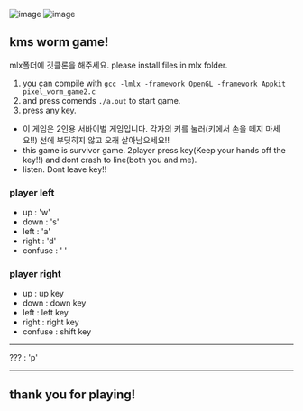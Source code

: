 ![image](https://user-images.githubusercontent.com/74590585/116998300-f370ac00-ad18-11eb-94a2-1e299980ed09.png) 
![image](https://user-images.githubusercontent.com/74590585/116998440-2dda4900-ad19-11eb-924d-59d04f2b00f3.png)
## **kms worm game!**

mlx폴더에 깃클론을 해주세요.
please install files in mlx folder.

1. you can compile with `gcc -lmlx -framework OpenGL -framework Appkit pixel_worm_game2.c`
2. and press comends `./a.out` to start game.
3. press any key.

- 이 게임은 2인용 서바이벌 게임입니다. 각자의 키를 눌러(키에서 손을 떼지 마세요!!) 선에 부딪히지 않고 오래 살아남으세요!!
- this game is survivor game. 2player press key(Keep your hands off the key!!) and dont crash to line(both you and me).
- listen. Dont leave key!!

### player left
- up : 'w'
- down : 's'
- left : 'a'
- right : 'd'
- confuse : ' '

### player right
- up : up key
- down : down key
- left : left key
- right : right key
- confuse : shift key

___

??? : 'p'

___

## thank you for playing!
